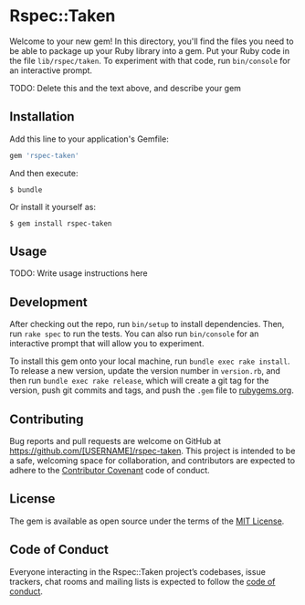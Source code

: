 # Rspec::Taken

Welcome to your new gem! In this directory, you'll find the files you need to be able to package up your Ruby library into a gem. Put your Ruby code in the file `lib/rspec/taken`. To experiment with that code, run `bin/console` for an interactive prompt.

TODO: Delete this and the text above, and describe your gem

## Installation

Add this line to your application's Gemfile:

```ruby
gem 'rspec-taken'
```

And then execute:

    $ bundle

Or install it yourself as:

    $ gem install rspec-taken

## Usage

TODO: Write usage instructions here

## Development

After checking out the repo, run `bin/setup` to install dependencies. Then, run `rake spec` to run the tests. You can also run `bin/console` for an interactive prompt that will allow you to experiment.

To install this gem onto your local machine, run `bundle exec rake install`. To release a new version, update the version number in `version.rb`, and then run `bundle exec rake release`, which will create a git tag for the version, push git commits and tags, and push the `.gem` file to [rubygems.org](https://rubygems.org).

## Contributing

Bug reports and pull requests are welcome on GitHub at https://github.com/[USERNAME]/rspec-taken. This project is intended to be a safe, welcoming space for collaboration, and contributors are expected to adhere to the [Contributor Covenant](http://contributor-covenant.org) code of conduct.

## License

The gem is available as open source under the terms of the [MIT License](http://opensource.org/licenses/MIT).

## Code of Conduct

Everyone interacting in the Rspec::Taken project’s codebases, issue trackers, chat rooms and mailing lists is expected to follow the [code of conduct](https://github.com/[USERNAME]/rspec-taken/blob/master/CODE_OF_CONDUCT.md).
